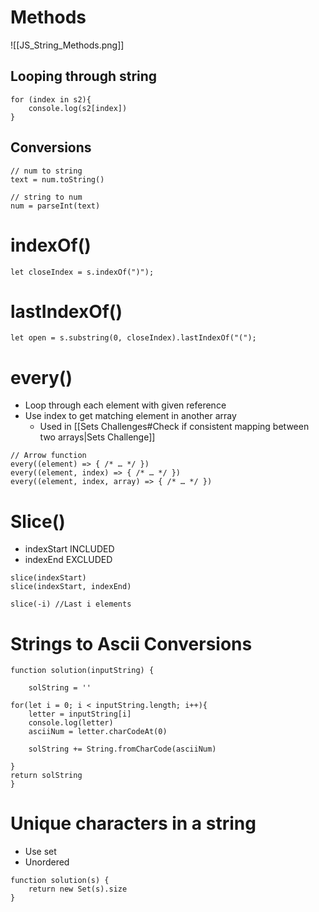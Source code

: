 # Methods

![[JS_String_Methods.png]]

## Looping through string

```JS
for (index in s2){
    console.log(s2[index])
}
```

## Conversions

```JS
// num to string
text = num.toString()

// string to num
num = parseInt(text)
```

# indexOf()

```JS
let closeIndex = s.indexOf(")");
```

# lastIndexOf()
```JS
let open = s.substring(0, closeIndex).lastIndexOf("(");
```

# every()

- Loop through each element with given reference
- Use index to get matching element in another array
	- Used in [[Sets Challenges#Check if consistent mapping between two arrays|Sets Challenge]]

```JS
// Arrow function
every((element) => { /* … */ })
every((element, index) => { /* … */ })
every((element, index, array) => { /* … */ })
```

# Slice()

- indexStart INCLUDED
- indexEnd EXCLUDED
```JS
slice(indexStart)
slice(indexStart, indexEnd)

slice(-i) //Last i elements
```

# Strings to Ascii Conversions

```JS
function solution(inputString) {
    
    solString = ''

for(let i = 0; i < inputString.length; i++){
    letter = inputString[i]
    console.log(letter)
    asciiNum = letter.charCodeAt(0)

    solString += String.fromCharCode(asciiNum)
    
}
return solString
}
```

# Unique characters in a string

- Use set
- Unordered

```JS
function solution(s) {
    return new Set(s).size  
}
```